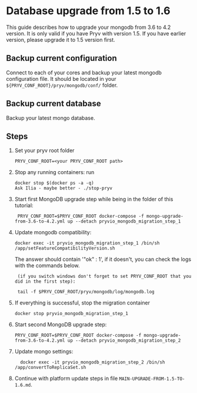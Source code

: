 
# Database upgrade from 1.5 to 1.6

This guide describes how to upgrade your mongodb from 3.6 to 4.2 version. It is only valid if you have Pryv with version 1.5. 
If you have earlier version, please upgrade it to 1.5 version first.

## Backup current configuration

Connect to each of your cores and backup your latest mongodb configuration file. It should be located in your `${PRYV_CONF_ROOT}/pryv/mongodb/conf/` folder.

## Backup current database

Backup your latest mongo database.

## Steps

1. Set your pryv root folder 
    ```
    PRYV_CONF_ROOT=<your PRYV_CONF_ROOT path>
    ```
2. Stop any running containers: run 
    ```
    docker stop $(docker ps -a -q)
   Ask Ilia - maybe better - ./stop-pryv
    ```
3. Start first MongoDB upgrade step while being in the folder of this tutorial: 
    ```
     PRYV_CONF_ROOT=$PRYV_CONF_ROOT docker-compose -f mongo-upgrade-from-3.6-to-4.2.yml up --detach pryvio_mongodb_migration_step_1
    ```
4. Update mongodb compatibility: 
    
    ```
    docker exec -it pryvio_mongodb_migration_step_1 /bin/sh /app/setFeatureCompatibilityVersion.sh
    ```
   The answer should contain '"ok" : 1', if it doesn't, you can check the logs with the commands below.
   ```
    (if you switch windows don't forget to set PRYV_CONF_ROOT that you did in the first step):
    
    tail -f $PRYV_CONF_ROOT/pryv/mongodb/log/mongodb.log
    ```
5. If everything is successful, stop the migration container 
    ```
    docker stop pryvio_mongodb_migration_step_1
    ```
6. Start second MongoDB upgrade step: 
    ```
    PRYV_CONF_ROOT=$PRYV_CONF_ROOT docker-compose -f mongo-upgrade-from-3.6-to-4.2.yml up --detach pryvio_mongodb_migration_step_2
   ```
7. Update mongo settings: 
    ```
      docker exec -it pryvio_mongodb_migration_step_2 /bin/sh /app/convertToReplicaSet.sh
    ```
8. Continue with platform update steps in file `MAIN-UPGRADE-FROM-1.5-TO-1.6.md`.